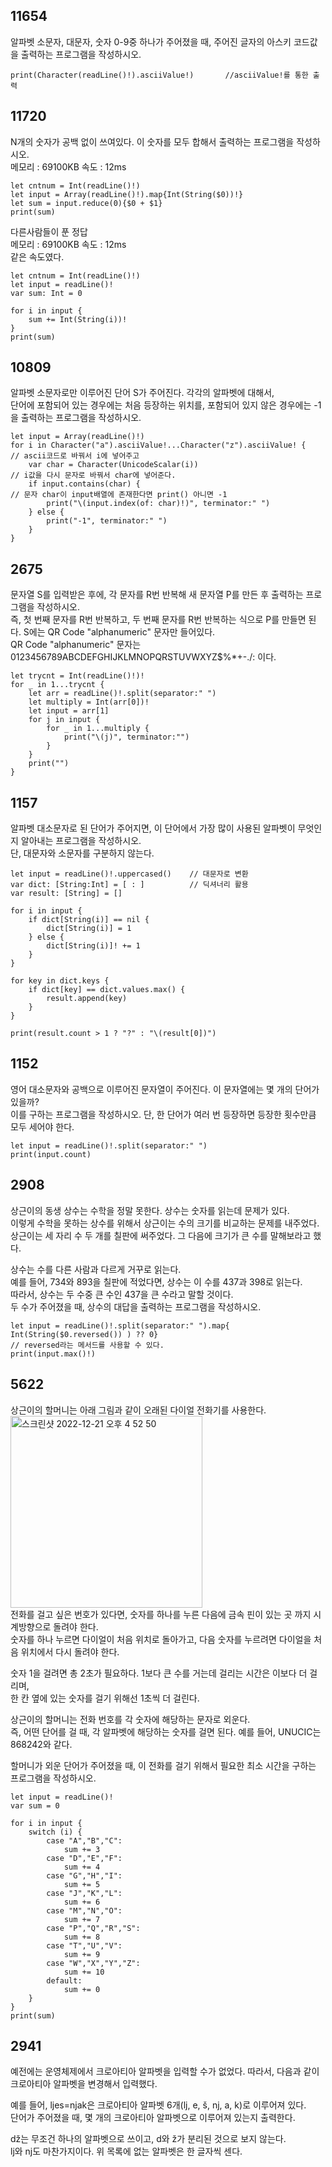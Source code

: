 ## 11654
알파벳 소문자, 대문자, 숫자 0-9중 하나가 주어졌을 때, 주어진 글자의 아스키 코드값을 출력하는 프로그램을 작성하시오.   
```
print(Character(readLine()!).asciiValue!)       //asciiValue!를 통한 출력
```
## 11720
N개의 숫자가 공백 없이 쓰여있다. 이 숫자를 모두 합해서 출력하는 프로그램을 작성하시오.   
메모리 : 69100KB 속도 : 12ms   
```
let cntnum = Int(readLine()!)
let input = Array(readLine()!).map{Int(String($0))!}
let sum = input.reduce(0){$0 + $1}
print(sum)
```
다른사람들이 푼 정답   
메모리 : 69100KB 속도 : 12ms   
같은 속도였다.   
```
let cntnum = Int(readLine()!)
let input = readLine()!
var sum: Int = 0

for i in input {
    sum += Int(String(i))!
}
print(sum)
```
## 10809
알파벳 소문자로만 이루어진 단어 S가 주어진다. 각각의 알파벳에 대해서,   
단어에 포함되어 있는 경우에는 처음 등장하는 위치를, 포함되어 있지 않은 경우에는 -1을 출력하는 프로그램을 작성하시오.   
```
let input = Array(readLine()!)
for i in Character("a").asciiValue!...Character("z").asciiValue! {          // ascii코드로 바꿔서 i에 넣어주고
    var char = Character(UnicodeScalar(i))                                  // i값을 다시 문자로 바꿔서 char에 넣어준다.
    if input.contains(char) {                                               // 문자 char이 input배열에 존재한다면 print() 아니면 -1
        print("\(input.index(of: char)!)", terminator:" ")
    } else {
        print("-1", terminator:" ")
    }
}
```
## 2675
문자열 S를 입력받은 후에, 각 문자를 R번 반복해 새 문자열 P를 만든 후 출력하는 프로그램을 작성하시오.   
즉, 첫 번째 문자를 R번 반복하고, 두 번째 문자를 R번 반복하는 식으로 P를 만들면 된다. S에는 QR Code "alphanumeric" 문자만 들어있다.   
QR Code "alphanumeric" 문자는 0123456789ABCDEFGHIJKLMNOPQRSTUVWXYZ\$%*+-./: 이다.   
```
let trycnt = Int(readLine()!)!
for _ in 1...trycnt {
    let arr = readLine()!.split(separator:" ")
    let multiply = Int(arr[0])!
    let input = arr[1]
    for j in input {
        for _ in 1...multiply {
            print("\(j)", terminator:"")
        }
    }
    print("")
}
```
## 1157
알파벳 대소문자로 된 단어가 주어지면, 이 단어에서 가장 많이 사용된 알파벳이 무엇인지 알아내는 프로그램을 작성하시오.   
단, 대문자와 소문자를 구분하지 않는다.
```
let input = readLine()!.uppercased()    // 대문자로 변환
var dict: [String:Int] = [ : ]          // 딕셔너리 활용
var result: [String] = []

for i in input {
    if dict[String(i)] == nil {
        dict[String(i)] = 1
    } else {
        dict[String(i)]! += 1
    }
}

for key in dict.keys {
    if dict[key] == dict.values.max() {
        result.append(key)
    }
}

print(result.count > 1 ? "?" : "\(result[0])")
```
## 1152
영어 대소문자와 공백으로 이루어진 문자열이 주어진다. 이 문자열에는 몇 개의 단어가 있을까?   
이를 구하는 프로그램을 작성하시오. 단, 한 단어가 여러 번 등장하면 등장한 횟수만큼 모두 세어야 한다.   
```
let input = readLine()!.split(separator:" ")
print(input.count)
```
## 2908
상근이의 동생 상수는 수학을 정말 못한다. 상수는 숫자를 읽는데 문제가 있다.   
이렇게 수학을 못하는 상수를 위해서 상근이는 수의 크기를 비교하는 문제를 내주었다.   
상근이는 세 자리 수 두 개를 칠판에 써주었다. 그 다음에 크기가 큰 수를 말해보라고 했다.   
   
상수는 수를 다른 사람과 다르게 거꾸로 읽는다.   
예를 들어, 734와 893을 칠판에 적었다면, 상수는 이 수를 437과 398로 읽는다.   
따라서, 상수는 두 수중 큰 수인 437을 큰 수라고 말할 것이다.   
두 수가 주어졌을 때, 상수의 대답을 출력하는 프로그램을 작성하시오.   
```
let input = readLine()!.split(separator:" ").map{ Int(String($0.reversed()) ) ?? 0}
// reversed라는 메서드를 사용할 수 있다.
print(input.max()!)
```
## 5622
상근이의 할머니는 아래 그림과 같이 오래된 다이얼 전화기를 사용한다.   
<img width="307" alt="스크린샷 2022-12-21 오후 4 52 50" src="https://user-images.githubusercontent.com/60501045/208850306-db54dc53-ea60-4089-9d25-4ea9b3f23400.png">   
전화를 걸고 싶은 번호가 있다면, 숫자를 하나를 누른 다음에 금속 핀이 있는 곳 까지 시계방향으로 돌려야 한다.   
숫자를 하나 누르면 다이얼이 처음 위치로 돌아가고, 다음 숫자를 누르려면 다이얼을 처음 위치에서 다시 돌려야 한다.   
   
숫자 1을 걸려면 총 2초가 필요하다. 1보다 큰 수를 거는데 걸리는 시간은 이보다 더 걸리며,   
한 칸 옆에 있는 숫자를 걸기 위해선 1초씩 더 걸린다.   
   
상근이의 할머니는 전화 번호를 각 숫자에 해당하는 문자로 외운다.   
즉, 어떤 단어를 걸 때, 각 알파벳에 해당하는 숫자를 걸면 된다. 예를 들어, UNUCIC는 868242와 같다.   
   
할머니가 외운 단어가 주어졌을 때, 이 전화를 걸기 위해서 필요한 최소 시간을 구하는 프로그램을 작성하시오.   
```
let input = readLine()!
var sum = 0

for i in input {
	switch (i) {
		case "A","B","C":
		    sum += 3
		case "D","E","F":
		    sum += 4
		case "G","H","I":
		    sum += 5
		case "J","K","L":
		    sum += 6
		case "M","N","O":
		    sum += 7
		case "P","Q","R","S":
		    sum += 8
		case "T","U","V":
		    sum += 9
		case "W","X","Y","Z":
		    sum += 10
		default:
		    sum += 0
	}
}
print(sum)
```
## 2941
예전에는 운영체제에서 크로아티아 알파벳을 입력할 수가 없었다. 따라서, 다음과 같이 크로아티아 알파벳을 변경해서 입력했다. 

   
예를 들어, ljes=njak은 크로아티아 알파벳 6개(lj, e, š, nj, a, k)로 이루어져 있다.   
단어가 주어졌을 때, 몇 개의 크로아티아 알파벳으로 이루어져 있는지 출력한다.   
   
dž는 무조건 하나의 알파벳으로 쓰이고, d와 ž가 분리된 것으로 보지 않는다.   
lj와 nj도 마찬가지이다. 위 목록에 없는 알파벳은 한 글자씩 센다.   
